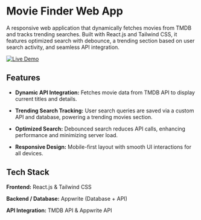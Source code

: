 # Movie Finder Web App

A responsive web application that dynamically fetches movies from TMDB and tracks trending searches. Built with React.js and Tailwind CSS, it features optimized search with debounce, a trending section based on user search activity, and seamless API integration.

[![Live Demo](https://img.shields.io/badge/🚀%20Live%20Demo-Visit%20Site-1B263B?style=for-the-badge&logo=netlify&logoColor=white)](https://moviefinder.netlify.app/)


## Features

- **Dynamic API Integration:** Fetches movie data from TMDB API to display current titles and details.

- **Trending Search Tracking:** User search queries are saved via a custom API and database, powering a trending movies section.

- **Optimized Search:** Debounced search reduces API calls, enhancing performance and minimizing server load.

- **Responsive Design:** Mobile-first layout with smooth UI interactions for all devices.

## Tech Stack

**Frontend:** React.js & Tailwind CSS

**Backend / Database:** Appwrite (Database + API)

**API Integration:** TMDB API & Appwrite API
